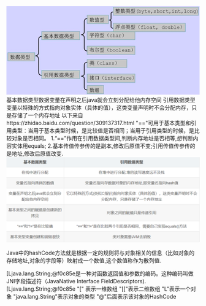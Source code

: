 ![image](https://github.com/thunderstudying/java/blob/master/type%20of%20data%20in%20java.png)
基本数据类型数据变量在声明之后java就会立刻分配给他内存空间
引用数据类型变量以特殊的方式指向对象实体（具体的值），这类变量声明时不会分配内存，只是存储了一个内存地址
以下来自https://zhidao.baidu.com/question/309137317.html
"=="可用于基本类型和引用类型：当用于基本类型时候，是比较值是否相同；当用于引用类型的时候，是比较对象是否相同。
1.“==”作用在引用数据类型间,判断内存地址是否相等,想判断内容实体用equals;
2.基本传值传参传的是副本,修改后原值不变;引用传值传参传的是地址,修改后原值改变.
![image](https://github.com/thunderstudying/java/blob/master/compare%20two%20type%20of%20java.png)

Java中的hashCode方法就是根据一定的规则将与对象相关的信息（比如对象的存储地址,对象的字段等）映射成一个数值,这个数值称作为散列值.

[Ljava.lang.String;@f0c85e是一种对函数返回值和参数的编码。这种编码叫做JNI字段描述符（JavaNative Interface FieldDescriptors).
[Ljava.lang.String;@f0c85e
"[" 表示一维数组 
"[["表示二维数组 
"L"表示一个对象 
"java.lang.String"表示对象的类型 
"@"后面表示该对象的HashCode
